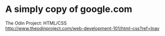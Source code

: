 A simply copy of google.com
===============

The Odin Project: HTML/CSS <br>
http://www.theodinproject.com/web-development-101/html-css?ref=lnav
